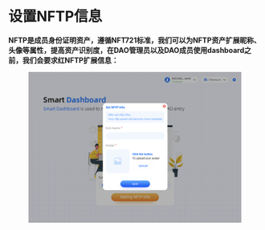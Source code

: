 # 设置NFTP信息

**NFTP是成员身份证明资产，遵循NFT721标准，我们可以为NFTP资产扩展昵称、头像等属性，提高资产识别度，在DAO管理员以及DAO成员使用dashboard之前，我们会要求红NFTP扩展信息：**

<figure><img src="../../.gitbook/assets/image (1) (4).png" alt=""><figcaption></figcaption></figure>
